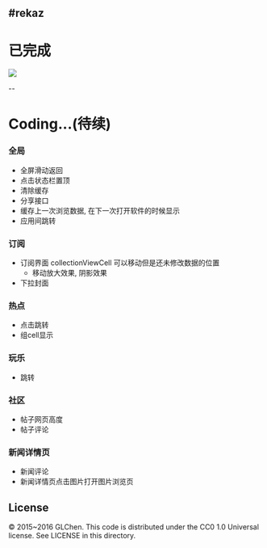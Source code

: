 #rekaz
--

# 已完成

![](http://ww4.sinaimg.cn/large/6f23d9bagw1f1jm6l845lj20v90j5tdv.jpg)

--

# Coding...(待续)

### 全局
- 全屏滑动返回
- 点击状态栏置顶
- 清除缓存
- 分享接口
- 缓存上一次浏览数据, 在下一次打开软件的时候显示
- 应用间跳转

### 订阅
- 订阅界面 collectionViewCell 可以移动但是还未修改数据的位置
	- 移动放大效果, 阴影效果
- 下拉封面

### 热点
- 点击跳转
- 组cell显示

### 玩乐
- 跳转


### 社区
- 帖子网页高度
- 帖子评论

### 新闻详情页
- 新闻评论
- 新闻详情页点击图片打开图片浏览页 

## License
© 2015~2016 GLChen. This code is distributed under the CC0 1.0 Universal license. See LICENSE in this directory.